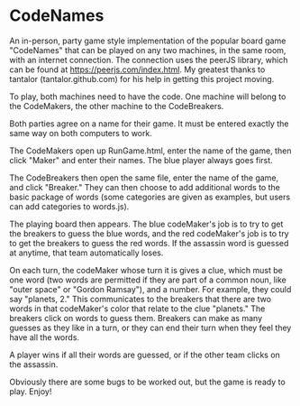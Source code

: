 # CodeNames
An in-person, party game style implementation of the popular board game "CodeNames" that can be played on any two machines, in the same room, with an internet connection. The connection uses the peerJS library, which can be found at https://peerjs.com/index.html. My greatest thanks to tantalor (tantalor.github.com) for his help in getting this project moving.

To play, both machines need to have the code. One machine will belong to the CodeMakers, the other machine to the CodeBreakers.

Both parties agree on a name for their game. It must be entered exactly the same way on both computers to work.

The CodeMakers open up RunGame.html, enter the name of the game, then click "Maker" and enter their names. The blue player always goes first.

The CodeBreakers then open the same file, enter the name of the game, and click "Breaker." They can then choose to add additional words to the basic package of words (some categories are given as examples, but users can add categories to words.js).

The playing board then appears. The blue codeMaker's job is to try to get the breakers to guess the blue words, and the red codeMaker's job is to try to get the breakers to guess the red words. If the assassin word is guessed at anytime, that team automatically loses.

On each turn, the codeMaker whose turn it is gives a clue, which must be one word (two words are permitted if they are part of a common noun, like "outer space" or "Gordon Ramsay"), and a number. For example, they could say "planets, 2." This communicates to the breakers that there are two words in that codeMaker's color that relate to the clue "planets." The breakers click on words to guess them. Breakers can make as many guesses as they like in a turn, or they can end their turn when they feel they have all the words.

A player wins if all their words are guessed, or if the other team clicks on the assassin.

Obviously there are some bugs to be worked out, but the game is ready to play. Enjoy!
